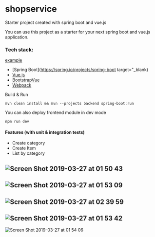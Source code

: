 # shopservice
Starter project created with spring boot and vue.js

You can use this project as a starter for your next spring boot and vue.js application.

### Tech stack:
<a href="http://example.com/" target="_blank">example</a>
- [Spring Boot](https://spring.io/projects/spring-boot target="_blank)
- [Vue.js](https://vuejs.org/)
- [BootstrapVue](https://bootstrap-vue.js.org) 
- [Webpack](https://webpack.js.org/)

Build & Run

`mvn clean install && mvn --projects backend spring-boot:run`

You can also deploy frontend module in dev mode

`npm run dev`

#### Features (with unit & integration tests)

- Create category
- Create Item
- List by category

![Screen Shot 2019-03-27 at 01 50 43](https://user-images.githubusercontent.com/9063036/55040372-2378fb80-5039-11e9-8547-979030a04b37.png)
---
![Screen Shot 2019-03-27 at 01 53 09](https://user-images.githubusercontent.com/9063036/55040373-2378fb80-5039-11e9-9d9c-9ed448dc37b3.png)
---
![Screen Shot 2019-03-27 at 02 39 59](https://user-images.githubusercontent.com/9063036/55040498-b1ed7d00-5039-11e9-9036-54cb395bab6b.png)
---
![Screen Shot 2019-03-27 at 01 53 42](https://user-images.githubusercontent.com/9063036/55040375-2378fb80-5039-11e9-8182-f0574740583c.png)
---
![Screen Shot 2019-03-27 at 01 54 06](https://user-images.githubusercontent.com/9063036/55040376-24119200-5039-11e9-80fd-8ac45a692675.png)
